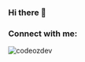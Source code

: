### Hi there 👋

<!--
**codeozdev/codeozdev** is a ✨ _special_ ✨ repository because its `README.md` (this file) appears on your GitHub profile.

Here are some ideas to get you started:

- 🔭 I’m currently working on ...
- 🌱 I’m currently learning ...
- 👯 I’m looking to collaborate on ...
- 🤔 I’m looking for help with ...
- 💬 Ask me about ...
- 📫 How to reach me: ...
- 😄 Pronouns: ...
- ⚡ Fun fact: ...
-->


<h3 align="left">Connect with me:</h3>
<p><img align="left" src="https://github-readme-stats.vercel.app/api/top-langs?username=codeozdev&show_icons=true&locale=en&layout=compact" alt="codeozdev" /></p>
